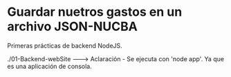 # Guardar nuetros gastos en un archivo JSON-NUCBA
Primeras prácticas de backend NodeJS.

./01-Backend-webSite ---> Aclaración - Se ejecuta con 'node app'. Ya que es una aplicación de consola.